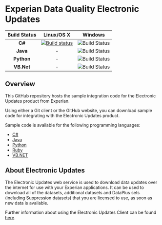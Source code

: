 # Experian Data Quality Electronic Updates

<!--
[![Issues](https://img.shields.io/github/issues/experiandataquality/electronicupdates.svg?label=Issues)](https://github.com/experiandataquality/electronicupdates/issues) [![License](https://img.shields.io/github/license/experiandataquality/electronicupdates.svg?label=License)](https://github.com/experiandataquality/electronicupdates/blob/master/LICENSE)
-->

| **Build Status**| **Linux/OS X** | **Windows** |
|:-:|:-:|:-:|
| **C#** | [![Build status](https://img.shields.io/travis/experiandataquality/electronicupdates/master.svg)](https://travis-ci.org/experiandataquality/electronicupdates) | ![Build Status](https://edq-repo.visualstudio.com/_apis/public/build/definitions/034cfbed-e5ea-4de5-898a-85fbf66debfb/548/badge) |
|**Java**| - |![Build Status](https://edq-repo.visualstudio.com/_apis/public/build/definitions/034cfbed-e5ea-4de5-898a-85fbf66debfb/548/badge)|
|**Python**| - |![Build Status](https://edq-repo.visualstudio.com/_apis/public/build/definitions/034cfbed-e5ea-4de5-898a-85fbf66debfb/548/badge)|
|**VB.Net**| - |![Build Status](https://edq-repo.visualstudio.com/_apis/public/build/definitions/034cfbed-e5ea-4de5-898a-85fbf66debfb/548/badge)|

## Overview

This GitHub repository hosts the sample integration code for the Electronic Updates product from Experian.

Using either a Git client or the GitHub website, you can download sample code for integrating with the Electronic Updates product.

Sample code is available for the following programming languages:

 * [C#](https://github.com/experiandataquality/electronicupdates/tree/master/src/CSharp)
 * [Java](https://github.com/experiandataquality/electronicupdates/tree/master/src/Java)
 * [Python](https://github.com/experiandataquality/electronicupdates/tree/master/src/Python)
 * [Ruby](https://github.com/experiandataquality/electronicupdates/tree/master/src/Ruby)
 * [VB.NET](https://github.com/experiandataquality/electronicupdates/tree/master/src/VB.NET)

## About Electronic Updates

The Electronic Updates web service is used to download data updates over the internet for use with your Experian applications. It can be used to download all of the datasets, additional datasets and DataPlus sets (including Suppression datasets) that you are licensed to use, as soon as new data is available.

Further information about using the Electronic Updates Client can be found [here](http://support.qas.com/using_electronic_updates_1986.htm).
